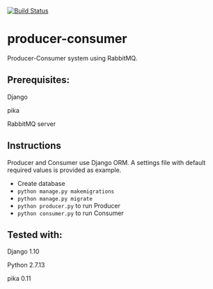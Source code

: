 [![Build Status](https://travis-ci.org/y-luis/producer-consumer.svg?branch=master)](https://travis-ci.org/y-luis/producer-consumer)

# producer-consumer

Producer-Consumer system using RabbitMQ.

Prerequisites:
-------------
Django

pika

RabbitMQ server

Instructions
-------------
Producer and Consumer use Django ORM. A settings file with default required values is provided as example.

- Create database
- `python manage.py makemigrations`
- `python manage.py migrate`
- `python producer.py` to run Producer
- `python consumer.py` to run Consumer


Tested with:
-------------
Django 1.10

Python 2.7.13

pika 0.11
